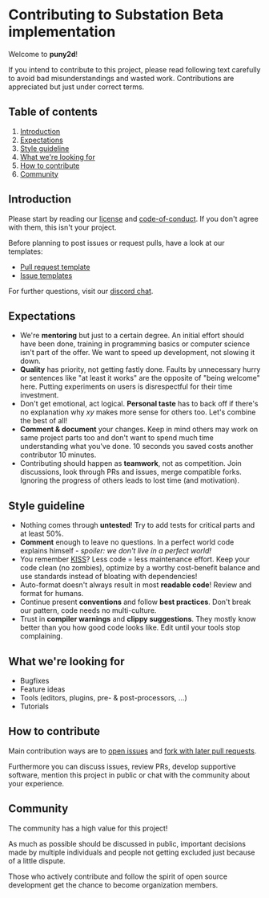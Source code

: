 # Contributing to Substation Beta implementation
Welcome to **puny2d**!

If you intend to contribute to this project, please read following text carefully to avoid bad misunderstandings and wasted work. Contributions are appreciated but just under correct terms.

## Table of contents
1) [Introduction](#introduction)
2) [Expectations](#expectations)
3) [Style guideline](#style-guideline)
4) [What we're looking for](#what-were-looking-for)
5) [How to contribute](#how-to-contribute)
6) [Community](#community)

## Introduction
Please start by reading our [license](https://github.com/substation-beta/puny2d/blob/master/LICENSE-APACHE-2.0) and [code-of-conduct](https://github.com/substation-beta/puny2d/blob/master/CODE_OF_CONDUCT.md). If you don't agree with them, this isn't your project.

Before planning to post issues or request pulls, have a look at our templates:
* [Pull request template](https://github.com/substation-beta/puny2d/blob/master/.github/pull_request_template.md)
* [Issue templates](https://github.com/substation-beta/puny2d/tree/master/.github/ISSUE_TEMPLATE)

For further questions, visit our [discord chat](https://discord.gg/H8HnPSv).

## Expectations
* We're **mentoring** but just to a certain degree. An initial effort should have been done, training in programming basics or computer science isn't part of the offer. We want to speed up development, not slowing it down.
* **Quality** has priority, not getting fastly done. Faults by unnecessary hurry or sentences like "at least it works" are the opposite of "being welcome" here. Putting experiments on users is disrespectful for their time investment.
* Don't get emotional, act logical. **Personal taste** has to back off if there's no explanation why _xy_ makes more sense for others too. Let's combine the best of all!
* **Comment &amp; document** your changes. Keep in mind others may work on same project parts too and don't want to spend much time understanding what you've done. 10 seconds you saved costs another contributor 10 minutes.
* Contributing should happen as **teamwork**, not as competition. Join discussions, look through PRs and issues, merge compatible forks. Ignoring the progress of others leads to lost time (and motivation).

## Style guideline
* Nothing comes through **untested**! Try to add tests for critical parts and at least 50%.
* **Comment** enough to leave no questions. In a perfect world code explains himself - _spoiler: we don't live in a perfect world!_
* You remember [KISS](https://en.wikipedia.org/wiki/KISS_principle)? Less code = less maintenance effort. Keep your code clean (no zombies), optimize by a worthy cost-benefit balance and use standards instead of bloating with dependencies!
* Auto-format doesn't always result in most **readable code**! Review and format for humans.
* Continue present **conventions** and follow **best practices**. Don't break our pattern, code needs no multi-culture.
* Trust in **compiler warnings** and **clippy suggestions**. They mostly know better than you how good code looks like. Edit until your tools stop complaining.

## What we're looking for
* Bugfixes
* Feature ideas
* Tools (editors, plugins, pre- & post-processors, ...)
* Tutorials

## How to contribute
Main contribution ways are to [open issues](https://github.com/substation-beta/puny2d/issues) and [fork with later pull requests](https://github.com/substation-beta/puny2d/network/members).

Furthermore you can discuss issues, review PRs, develop supportive software, mention this project in public or chat with the community about your experience.

## Community
The community has a high value for this project!

As much as possible should be discussed in public, important decisions made by multiple individuals and people not getting excluded just because of a little dispute.

Those who actively contribute and follow the spirit of open source development get the chance to become organization members.